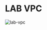 # LAB VPC #



![lab-vpc](https://github.com/danielmagevski/terraform-lab-vpc/assets/10622331/ec7ca22a-716a-432a-8abd-0d948a5993fa)
